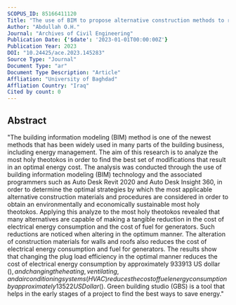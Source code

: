```yaml
---
SCOPUS_ID: 85166411120
Title: "The use of BIM to propose alternative construction methods to reduce the cost of energy for the historic archeological building in Iraq"
Author: "Abdullah O.H."
Journal: "Archives of Civil Engineering"
Publication Date: {'$date': '2023-01-01T00:00:00Z'}
Publication Year: 2023
DOI: "10.24425/ace.2023.145283"
Source Type: "Journal"
Document Type: "ar"
Document Type Description: "Article"
Affliation: "University of Baghdad"
Affliation Country: "Iraq"
Cited by count: 0
---
```


## Abstract
"The building information modeling (BIM) method is one of the newest methods that has been widely used in many parts of the building business, including energy management. The aim of this research is to analyze the most holy theotokos in order to find the best set of modifications that result in an optimal energy cost. The analysis was conducted through the use of building information modeling (BIM) technology and the associated programmers such as Auto Desk Revit 2020 and Auto Desk Insight 360, in order to determine the optimal strategies by which the most applicable alternative construction materials and procedures are considered in order to obtain an environmentally and economically sustainable most holy theotokos. Applying this analyze to the most holy theotokos revealed that many alternatives are capable of making a tangible reduction in the cost of electrical energy consumption and the cost of fuel for generators. Such reductions are noticed when altering in the optimum manner. The alteration of construction materials for walls and roofs also reduces the cost of electrical energy consumption and fuel for generators. The results show that changing the plug load efficiency in the optimal manner reduces the cost of electrical energy consumption by approximately 933913 US dollar ($), and changing the heating, ventilating, and air conditioning systems (HVAC) reduces the cost of fuel energy consumption by approximately 13522 US Dollar ($). Green building studio (GBS) is a tool that helps in the early stages of a project to find the best ways to save energy."
